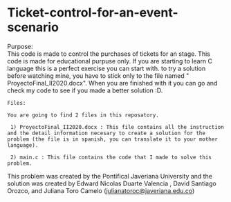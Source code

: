 # Ticket-control-for-an-event-scenario

Purpose:  
  This code is made to control the purchases of tickets for an stage. This code is made for educational purpuse only.
  If you are starting to learn C language this is a perfect exercise you can start with. to try a solution before watching mine, you have to stick only to the file named " ProyectoFinal_II2020.docx". When you are finished with it you can go and check my code to see if you made a better solution :D.

    Files:

    You are going to find 2 files in this reposatory.
  
     1) ProyectoFinal_II2020.docx : This file contains all the instruction and the detail information necesary to create a solution for the problem (the file is in spanish, you can translate it to your mother language).
      
     2) main.c : This file contains the code that I made to solve this problem.
                         
   This problem was created by the Pontifical Javeriana University and the solution was created by Edward Nicolas Duarte Valencia , David Santiago Orozco, and Juliana Toro Camelo                              (julianatoroc@javeriana.edu.co)


